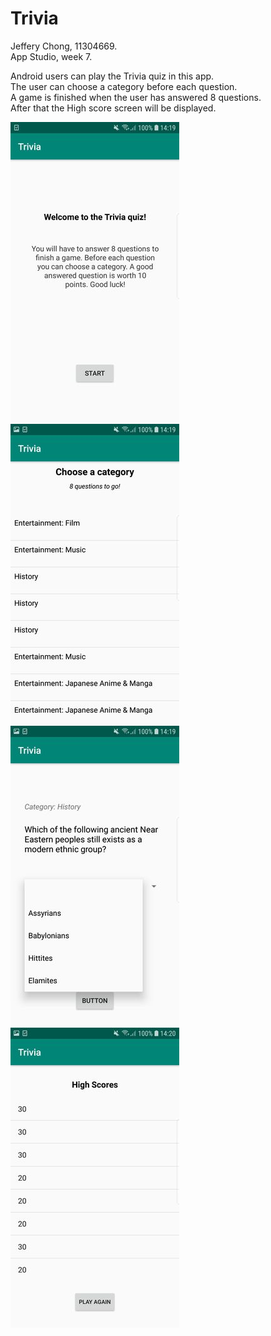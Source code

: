 # Trivia

Jeffery Chong, 11304669.</br>
App Studio, week 7.</br>

Android users can play the Trivia quiz in this app.</br>
The user can choose a category before each question. </br>
A game is finished when the user has answered 8 questions.</br>
After that the High score screen will be displayed.</br>

![Screenshot](Screenshot_Trivia.jpeg)
![Screenshot](Screenshot_Trivia2.jpeg)
![Screenshot](Screenshot_Trivia3.jpeg)
![Screenshot](Screenshot_Trivia4.jpeg)
